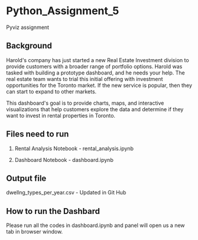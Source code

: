 # Python_Assignment_5
Pyviz assignment

## Background

Harold's company has just started a new Real Estate Investment division to provide customers with a broader range of portfolio options. Harold was tasked with building a prototype dashboard, and he needs your help. The real estate team wants to trial this initial offering with investment opportunities for the Toronto market. If the new service is popular, then they can start to expand to other markets.

This dashboard's goal is to provide charts, maps, and interactive visualizations that help customers explore the data and determine if they want to invest in rental properties in Toronto.

## Files need to run

1. Rental Analysis Notebook - rental_analysis.ipynb

2. Dashboard Notebook - dashboard.ipynb

## Output file 

dwellng_types_per_year.csv - Updated in Git Hub

## How to run the Dashbard 

Please run all the codes in dashboard.ipynb and panel will open us a new tab in browser window. 
